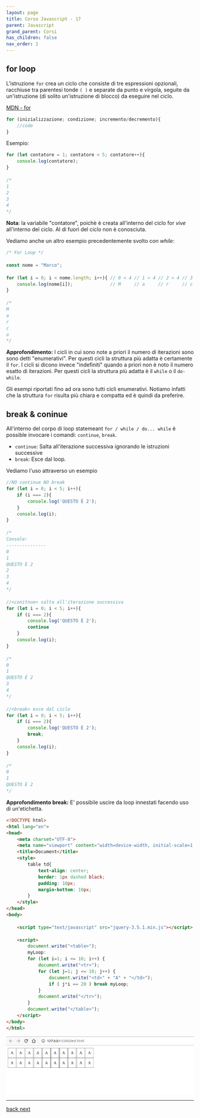 ```yaml
---
layout: page
title: Corso Javascript - 17
parent: Javascript
grand_parent: Corsi
has_children: false
nav_order: 1
---
```



## for loop

L'istruzione `for` crea un ciclo che consiste di tre espressioni opzionali, racchiuse tra parentesi tonde `( )` e separate da punto e virgola, seguite da un'istruzione (di solito un'istruzione di blocco) da eseguire nel ciclo.

[MDN - for](https://developer.mozilla.org/en-US/docs/Web/JavaScript/Reference/Statements/for)

```js
for (inizializzazione; condizione; incremento/decremento){
    //code
}
```

Esempio:

```js
for (let contatore = 1; contatore < 5; contatore++){
    console.log(contatore);
}

/*
1
2
3
4
*/
```

**Nota**: la variabile "contatore", poichè è creata all'interno del ciclo for *vive* all'interno del ciclo. Al di fuori del ciclo non è conosciuta.


Vediamo anche un altro esempio precedentemente svolto con *while*:

```js
/* For Loop */

const nome = "Marco";

for (let i = 0; i < nome.length; i++){ // 0 < 4 // 1 < 4 // 2 < 4 // 3 < 4 // 4 < 5 // 
    console.log(nome[i]);              // M     // a     // r     // c    // o
}

/*
M
a
r
c
o
*/
```

**Approfondimento:** I cicli in cui sono note a priori il numero di iterazioni sono sono detti "enumerativi". Per questi cicli la struttura più adatta è certamente il `for`. I cicli si dicono invece "indefiniti" quando a priori non è noto il numero esatto di iterazioni. Per questi cicli la struttura più adatta è il `while` o il `do-while`.

Gli esempi riportati fino ad ora sono tutti cicli enumerativi. Notiamo infatti che la struttura `for` risulta più chiara e compatta ed è quindi da preferire.

## break & coninue

All'interno del corpo di loop statemeant  `for / while / do... while` è possible invocare i comandi: `continue`, `break`.
- `continue`: Salta all'iterazione successiva ignorando le istruzioni successive
- `break`: Esce dal loop.

Vediamo l'uso attraverso un esempio

```js
//NO continue NO break
for (let i = 0; i < 5; i++){
    if (i === 2){
        console.log('QUESTO È 2');
    }
    console.log(i);
}

/*
Console:
---------------
0
1
QUESTO È 2
2
3
4
*/

//<conitnue> salta all'iterazione successiva
for (let i = 0; i < 5; i++){
    if (i === 2){
        console.log('QUESTO È 2');
        continue
    }
    console.log(i);
}

/*
0
1
QUESTO È 2
3
4
*/

//<break> esce dal ciclo
for (let i = 0; i < 5; i++){
    if (i === 2){
        console.log('QUESTO È 2');
        break;
    }
    console.log(i);
}

/*
0
1
QUESTO È 2
*/
```

**Approfondimento break:** E' possibile uscire da loop innestati facendo uso di un'etichetta.

```html
<!DOCTYPE html>
<html lang="en">
<head>
    <meta charset="UTF-8">
    <meta name="viewport" content="width=device-width, initial-scale=1.0">
    <title>Document</title>
    <style>
        table td{
            text-align: center;
            border: 1px dashed black;
            padding: 10px;
            margin-bottom: 10px;
        }
    </style>
</head>
<body>

    <script type="text/javascript" src="jquery-3.5.1.min.js"></script>

    <script>
        document.write("<table>");
        myLoop:
        for (let i=1; i <= 10; i++) {
            document.write("<tr>");
            for (let j=1; j <= 10; j++) {
                document.write("<td>" + "A" + "</td>");
                if ( j*i == 20 ) break myLoop;
            }
            document.write("</tr>");
        }
        document.write("</table>");
    </script>
</body>
</html>
```

![](./images/loop-break.png)


---

<div class="next-prev">
    <a href="./js-16.html" id="prev-link"> back </a> 
    <a href="./js-18.html" id="next-link"> next </a>
</div>

  
